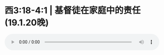 # 西3:18-4:1 | 基督徒在家庭中的责任(19.1.20晚)

<audio style="width: 100%;" preload="false" controls controlslist="nodownload"><source src="http://file.simai.life/audio/mp3/old/27329.mp3" type="audio/mpeg">Your browser does not support the audio element.</audio>


